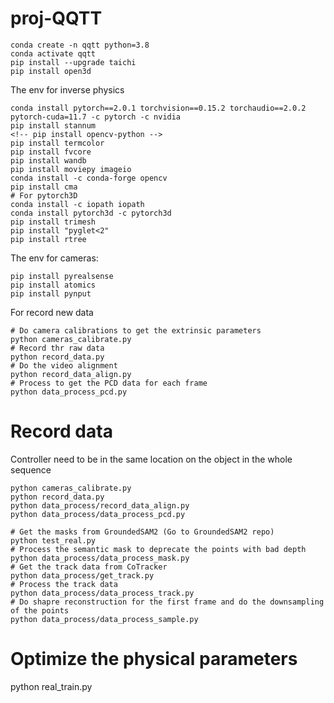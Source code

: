 # proj-QQTT

```
conda create -n qqtt python=3.8
conda activate qqtt
pip install --upgrade taichi
pip install open3d
```

The env for inverse physics
```
conda install pytorch==2.0.1 torchvision==0.15.2 torchaudio==2.0.2 pytorch-cuda=11.7 -c pytorch -c nvidia
pip install stannum
<!-- pip install opencv-python -->
pip install termcolor
pip install fvcore
pip install wandb
pip install moviepy imageio
conda install -c conda-forge opencv 
pip install cma
# For pytorch3D
conda install -c iopath iopath
conda install pytorch3d -c pytorch3d
pip install trimesh
pip install "pyglet<2"
pip install rtree
```

The env for cameras:
```
pip install pyrealsense
pip install atomics
pip install pynput
```

For record new data
```
# Do camera calibrations to get the extrinsic parameters
python cameras_calibrate.py 
# Record thr raw data
python record_data.py
# Do the video alignment
python record_data_align.py
# Process to get the PCD data for each frame
python data_process_pcd.py
```

# Record data
Controller need to be in the same location on the object in the whole sequence
```
python cameras_calibrate.py
python record_data.py
python data_process/record_data_align.py
python data_process/data_process_pcd.py

# Get the masks from GroundedSAM2 (Go to GroundedSAM2 repo)
python test_real.py 
# Process the semantic mask to deprecate the points with bad depth
python data_process/data_process_mask.py
# Get the track data from CoTracker
python data_process/get_track.py
# Process the track data
python data_process/data_process_track.py
# Do shapre reconstruction for the first frame and do the downsampling of the points
python data_process/data_process_sample.py
```

# Optimize the physical parameters
python real_train.py